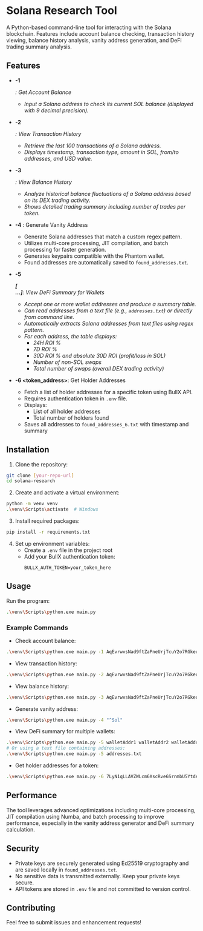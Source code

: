 # Solana Research Tool

A Python-based command-line tool for interacting with the Solana blockchain. Features include account balance checking, transaction history viewing, balance history analysis, vanity address generation, and DeFi trading summary analysis.

## Features

- **-1 <address>**: Get Account Balance
  - Input a Solana address to check its current SOL balance (displayed with 9 decimal precision).

- **-2 <address>**: View Transaction History
  - Retrieve the last 100 transactions of a Solana address.
  - Displays timestamp, transaction type, amount in SOL, from/to addresses, and USD value.

- **-3 <address>**: View Balance History
  - Analyze historical balance fluctuations of a Solana address based on its DEX trading activity.
  - Shows detailed trading summary including number of trades per token.

- **-4 <pattern>**: Generate Vanity Address
  - Generate Solana addresses that match a custom regex pattern.
  - Utilizes multi-core processing, JIT compilation, and batch processing for faster generation.
  - Generates keypairs compatible with the Phantom wallet.
  - Found addresses are automatically saved to `found_addresses.txt`.

- **-5 <address> [<address> ...]**: View DeFi Summary for Wallets
  - Accept one or more wallet addresses and produce a summary table.
  - Can read addresses from a text file (e.g., `addresses.txt`) or directly from command line.
  - Automatically extracts Solana addresses from text files using regex pattern.
  - For each address, the table displays:
    - 24H ROI %
    - 7D ROI %
    - 30D ROI % and absolute 30D ROI (profit/loss in SOL)
    - Number of non-SOL swaps
    - Total number of swaps (overall DEX trading activity)

- **-6 <token_address>**: Get Holder Addresses
  - Fetch a list of holder addresses for a specific token using BullX API.
  - Requires authentication token in `.env` file.
  - Displays:
    - List of all holder addresses
    - Total number of holders found
  - Saves all addresses to `found_addresses_6.txt` with timestamp and summary

## Installation

1. Clone the repository:
```bash
git clone [your-repo-url]
cd solana-research
```

2. Create and activate a virtual environment:
```bash
python -m venv venv
.\venv\Scripts\activate  # Windows
```

3. Install required packages:
```bash
pip install -r requirements.txt
```

4. Set up environment variables:
   - Create a `.env` file in the project root
   - Add your BullX authentication token:
     ```
     BULLX_AUTH_TOKEN=your_token_here
     ```

## Usage

Run the program:
```bash
.\venv\Scripts\python.exe main.py
```

### Example Commands

- Check account balance:
```bash
.\venv\Scripts\python.exe main.py -1 AqEvrwvsNad9ftZaPneUrjTcuY2o7RGkeuqknbT91VnY
```

- View transaction history:
```bash
.\venv\Scripts\python.exe main.py -2 AqEvrwvsNad9ftZaPneUrjTcuY2o7RGkeuqknbT91VnY
```

- View balance history:
```bash
.\venv\Scripts\python.exe main.py -3 AqEvrwvsNad9ftZaPneUrjTcuY2o7RGkeuqknbT91VnY
```

- Generate vanity address:
```bash
.\venv\Scripts\python.exe main.py -4 "^Sol"
```

- View DeFi summary for multiple wallets:
```bash
.\venv\Scripts\python.exe main.py -5 walletAddr1 walletAddr2 walletAddr3
# Or using a text file containing addresses:
.\venv\Scripts\python.exe main.py -5 addresses.txt
```

- Get holder addresses for a token:
```bash
.\venv\Scripts\python.exe main.py -6 7LyN1qLLAVZWLcm6XscRve6SrnmbU5YtdA6axv6Rpump
```

## Performance

The tool leverages advanced optimizations including multi-core processing, JIT compilation using Numba, and batch processing to improve performance, especially in the vanity address generator and DeFi summary calculation.

## Security

- Private keys are securely generated using Ed25519 cryptography and are saved locally in `found_addresses.txt`.
- No sensitive data is transmitted externally. Keep your private keys secure.
- API tokens are stored in `.env` file and not committed to version control.

## Contributing

Feel free to submit issues and enhancement requests! 
